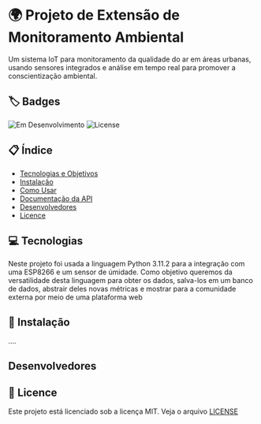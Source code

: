 # 🌍 Projeto de Extensão de Monitoramento Ambiental

Um sistema IoT para monitoramento da qualidade do ar em áreas urbanas, usando sensores integrados e análise em tempo real para promover a conscientização ambiental.

## 🏷️ Badges
![Em Desenvolvimento](https://img.shields.io/badge/status-Em%20Desenvolvimento-brightgreen)
![License](https://img.shields.io/badge/license-MIT-blue)

## 📋 Índice
- [Tecnologias e Objetivos](#-tecnologias)
- [Instalação](#instalação)
- [Como Usar](#como-usar)
- [Documentação da API](#documentação-da-api)
- [Desenvolvedores](#contribuição)
- [Licence](#-licence)


## 💻 Tecnologias
Neste projeto foi usada a linguagem Python 3.11.2 para a integração com uma ESP8266 e um sensor de úmidade. Como objetivo queremos 
da versatilidade desta linguagem para obter os dados, salva-los em um banco de dados, abstrair deles novas métricas e mostrar para 
a comunidade externa por meio de uma plataforma web

## 🚀 Instalação


....


## Desenvolvedores



## 📄 Licence

Este  projeto está licenciado sob a licença MIT. Veja o arquivo [LICENSE](LICENSE)
